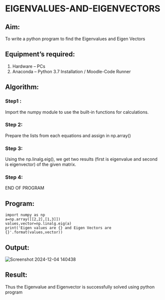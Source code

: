 # EIGENVALUES-AND-EIGENVECTORS
## Aim:
To write a python program to find the Eigenvalues and Eigen Vectors
## Equipment’s required:
1. 	Hardware – PCs
2. 	Anaconda – Python 3.7 Installation / Moodle-Code Runner
## Algorithm:
### Step1 :
 Import the numpy module to use the built-in functions for calculations.
### Step 2:
 Prepare the lists from each equations and assign in np.array()
### Step 3:
 Using the np.linalg.eig(), we get two results (first is eigenvalue and second is
 eigenvector) of the given matrix.
### Step 4:
END OF PROGRAM
## Program:
```
import numpy as np
a=np.array([[2,2],[1,3]])
values,vector=np.linalg.eig(a)
print('Eigen values are {} and Eigen Vectors are {}'.format(values,vector))
```

## Output:
![Screenshot 2024-12-04 140438](https://github.com/user-attachments/assets/7501c7a9-e81f-4174-aadd-615a3d326bc8)

## Result:
Thus the Eigenvalue and Eigenvector is successfully solved using python program
